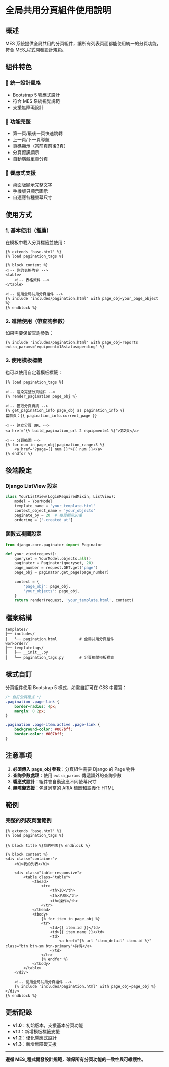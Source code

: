 # 全局共用分頁組件使用說明

## 概述

MES 系統提供全局共用的分頁組件，讓所有列表頁面都能使用統一的分頁功能，符合 MES_程式開發設計規範。

## 組件特色

### 🎨 **統一設計風格**
- Bootstrap 5 響應式設計
- 符合 MES 系統視覺規範
- 支援無障礙設計

### 🔧 **功能完整**
- 第一頁/最後一頁快速跳轉
- 上一頁/下一頁導航
- 頁碼顯示（當前頁前後3頁）
- 分頁資訊顯示
- 自動隱藏單頁分頁

### 📱 **響應式支援**
- 桌面版顯示完整文字
- 手機版只顯示圖示
- 自適應各種螢幕尺寸

## 使用方式

### 1. 基本使用（推薦）

在模板中載入分頁標籤並使用：

```django
{% extends 'base.html' %}
{% load pagination_tags %}

{% block content %}
<!-- 你的表格內容 -->
<table>
    <!-- 表格資料 -->
</table>

<!-- 使用全局共用分頁組件 -->
{% include 'includes/pagination.html' with page_obj=your_page_object %}
{% endblock %}
```

### 2. 進階使用（帶查詢參數）

如果需要保留查詢參數：

```django
{% include 'includes/pagination.html' with page_obj=reports extra_params='equipment=1&status=pending' %}
```

### 3. 使用模板標籤

也可以使用自定義模板標籤：

```django
{% load pagination_tags %}

<!-- 渲染完整分頁組件 -->
{% render_pagination page_obj %}

<!-- 獲取分頁資訊 -->
{% get_pagination_info page_obj as pagination_info %}
當前頁：{{ pagination_info.current_page }}

<!-- 建立分頁 URL -->
<a href="{% build_pagination_url 2 equipment=1 %}">第2頁</a>

<!-- 分頁範圍 -->
{% for num in page_obj|pagination_range:3 %}
    <a href="?page={{ num }}">{{ num }}</a>
{% endfor %}
```

## 後端設定

### Django ListView 設定

```python
class YourListView(LoginRequiredMixin, ListView):
    model = YourModel
    template_name = 'your_template.html'
    context_object_name = 'your_objects'
    paginate_by = 20  # 每頁顯示20筆
    ordering = ['-created_at']
```

### 函數式視圖設定

```python
from django.core.paginator import Paginator

def your_view(request):
    queryset = YourModel.objects.all()
    paginator = Paginator(queryset, 20)
    page_number = request.GET.get('page')
    page_obj = paginator.get_page(page_number)
    
    context = {
        'page_obj': page_obj,
        'your_objects': page_obj,
    }
    return render(request, 'your_template.html', context)
```

## 檔案結構

```
templates/
├── includes/
│   └── pagination.html          # 全局共用分頁組件
workorder/
├── templatetags/
│   ├── __init__.py
│   └── pagination_tags.py       # 分頁相關模板標籤
```

## 樣式自訂

分頁組件使用 Bootstrap 5 樣式，如需自訂可在 CSS 中覆寫：

```css
/* 自訂分頁樣式 */
.pagination .page-link {
    border-radius: 4px;
    margin: 0 2px;
}

.pagination .page-item.active .page-link {
    background-color: #007bff;
    border-color: #007bff;
}
```

## 注意事項

1. **必須傳入 page_obj 參數**：分頁組件需要 Django 的 Page 物件
2. **查詢參數處理**：使用 `extra_params` 傳遞額外的查詢參數
3. **響應式設計**：組件會自動適應不同螢幕尺寸
4. **無障礙支援**：包含適當的 ARIA 標籤和語義化 HTML

## 範例

### 完整的列表頁面範例

```django
{% extends 'base.html' %}
{% load pagination_tags %}

{% block title %}我的列表{% endblock %}

{% block content %}
<div class="container">
    <h1>我的列表</h1>
    
    <div class="table-responsive">
        <table class="table">
            <thead>
                <tr>
                    <th>ID</th>
                    <th>名稱</th>
                    <th>操作</th>
                </tr>
            </thead>
            <tbody>
                {% for item in page_obj %}
                <tr>
                    <td>{{ item.id }}</td>
                    <td>{{ item.name }}</td>
                    <td>
                        <a href="{% url 'item_detail' item.id %}" class="btn btn-sm btn-primary">詳情</a>
                    </td>
                </tr>
                {% endfor %}
            </tbody>
        </table>
    </div>
    
    <!-- 使用全局共用分頁組件 -->
    {% include 'includes/pagination.html' with page_obj=page_obj %}
</div>
{% endblock %}
```

## 更新記錄

- **v1.0**：初始版本，支援基本分頁功能
- **v1.1**：新增模板標籤支援
- **v1.2**：優化響應式設計
- **v1.3**：新增無障礙支援

---

**遵循 MES_程式開發設計規範，確保所有分頁功能的一致性與可維護性。** 